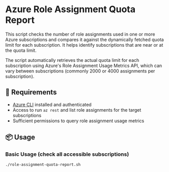 # Azure Role Assignment Quota Report

This script checks the number of role assignments used in one or more Azure subscriptions and compares it against the dynamically fetched quota limit for each subscription. It helps identify subscriptions that are near or at the quota limit.

The script automatically retrieves the actual quota limit for each subscription using Azure's Role Assignment Usage Metrics API, which can vary between subscriptions (commonly 2000 or 4000 assignments per subscription).

## 🔧 Requirements

- [Azure CLI](https://learn.microsoft.com/en-us/cli/azure/install-azure-cli) installed and authenticated
- Access to run `az rest` and list role assignments for the target subscriptions
- Sufficient permissions to query role assignment usage metrics

## 📦 Usage

### Basic Usage (check all accessible subscriptions)

```bash
./role-assignment-quota-report.sh
